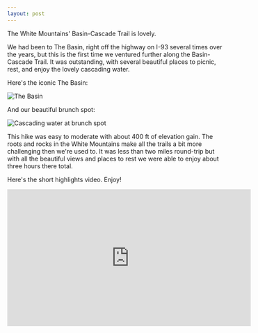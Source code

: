 ```yaml
---
layout: post
---
```

The White Mountains' Basin-Cascade Trail is lovely.

We had been to The Basin, right off the highway on I-93 several times over the years, but this is the first time we ventured further along the Basin-Cascade Trail. It was outstanding, with several beautiful places to picnic, rest, and enjoy the lovely cascading water.

Here's the iconic The Basin:

![The Basin](https://lh3.googleusercontent.com/pw/ACtC-3cAxjBWC_hA4ieVqQiaG9mRO5dD1JDSSHE2OamWd4QUCx3X7rC56S06oS0ooh_G7zivuL-vw0eckW1pGz5AGXZHpLqGQmOvWLUkk_VJj8y2_eUL5_e8iQXbWVIqZKhyY-QEMpwMEsB_NMHUmfJjakc-rg=w800-no-tmp.jpg)

And our beautiful brunch spot:

![Cascading water at brunch spot](https://lh3.googleusercontent.com/pw/ACtC-3crB2kVm97_nnbgrbs4DHt5SU_6bVGwVCRFasgQyl-gA2ts-HNIM4ZggqpZuihp_QmEAvPEykjDyyLqkHQafWJI3f1gURlCLC8pYpFKGhc6Tx81p0YJWOFFK2PQsrYtHws0408L0x9H34PuthFKM5lqCQ=w800-no-tmp.jpg)

This hike was easy to moderate with about 400 ft of elevation gain. The roots and rocks in the White Mountains make all the trails a bit more challenging then we're used to. It was less than two miles round-trip but with all the beautiful views and places to rest we were able to enjoy about three hours there total.

Here's the short highlights video. Enjoy!

<iframe width="560" height="315" src="https://www.youtube-nocookie.com/embed/s64ZY9_-5RA" frameborder="0" allow="autoplay; encrypted-media" allowfullscreen></iframe>


